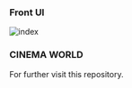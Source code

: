 

### Front UI
![index](https://github.com/Suvadip-sana/Cinema-World/assets/78638404/715a87d4-1cc0-4da6-9f2f-abbb657a40b2)

### CINEMA WORLD
 For further visit this repository.




